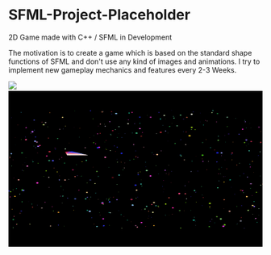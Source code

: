 # SFML-Project-Placeholder
2D Game made with C++ / SFML in Development

The motivation is to create a game which is based on the standard shape functions of SFML and don't use any kind of images and animations.
I try to implement new gameplay mechanics and features every 2-3 Weeks.

![](test3.gif)
![](idel.gif)
